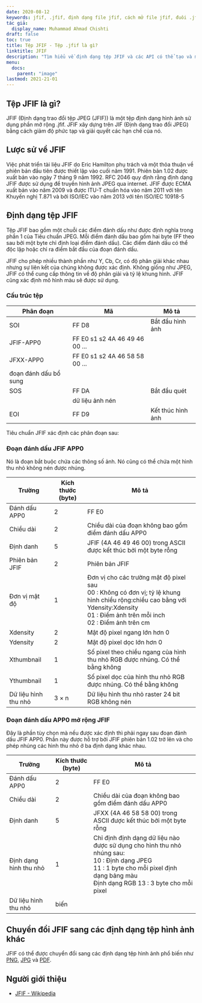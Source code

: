 ```yaml
---
date: 2020-08-12
keywords: jfif, .jfif, định dạng file jfif, cách mở file jfif, đuôi .jfif, đuôi jfif
tác giả:
  display_name: Muhammad Ahmad Chishti
draft: false
toc: true
title: Tệp JFIF - Tệp .jfif là gì?
linktitle: JFIF
description: "Tìm hiểu về định dạng tệp JFIF và các API có thể tạo và mở tệp JFIF."
menu:
  docs:
    parent: "image"
lastmod: 2021-21-01
---
```


## Tệp JFIF là gì?

JFIF (Định dạng trao đổi tệp JPEG (JFIF)) là một tệp định dạng hình ảnh sử dụng phần mở rộng .jfif. JFIF xây dựng trên JIF (Định dạng trao đổi JPEG) bằng cách giảm độ phức tạp và giải quyết các hạn chế của nó.

## Lược sử về JFIF

Việc phát triển tài liệu JFIF do Eric Hamilton phụ trách và một thỏa thuận về phiên bản đầu tiên được thiết lập vào cuối năm 1991. Phiên bản 1.02 được xuất bản vào ngày 7 tháng 9 năm 1992. RFC 2046 quy định rằng định dạng JFIF được sử dụng để truyền hình ảnh JPEG qua internet. JFIF được ECMA xuất bản vào năm 2009 và được ITU-T chuẩn hóa vào năm 2011 với tên Khuyến nghị T.871 và bởi ISO/IEC vào năm 2013 với tên ISO/IEC 10918-5

## Định dạng tệp JFIF ##

Tệp JFIF bao gồm một chuỗi các điểm đánh dấu như được định nghĩa trong phần 1 của Tiêu chuẩn JPEG. Mỗi điểm đánh dấu bao gồm hai byte (FF theo sau bởi một byte chỉ định loại điểm đánh dấu). Các điểm đánh dấu có thể độc lập hoặc chỉ ra điểm bắt đầu của đoạn đánh dấu.

JFIF cho phép nhiều thành phần như Y, Cb, Cr, có độ phân giải khác nhau nhưng sự liên kết của chúng không được xác định. Không giống như JPEG, JFIF có thể cung cấp thông tin về độ phân giải và tỷ lệ khung hình. JFIF cũng xác định mô hình màu sẽ được sử dụng.

### Cấu trúc tệp ##

|Phân đoạn|Mã|Mô tả|
|---|---|---|
|SOI|FF D8|Bắt đầu hình ảnh|
|JFIF-APP0|FF E0 s1 s2 4A 46 49 46 00 ...||
|JFXX-APP0|FF E0 s1 s2 4A 46 58 58 00 ...||
|đoạn đánh dấu bổ sung|
|SOS|FF DA|Bắt đầu quét|
||dữ liệu ảnh nén||
|EOI|FF D9|Kết thúc hình ảnh|

Tiêu chuẩn JFIF xác định các phân đoạn sau:

### Đoạn đánh dấu JFIF APP0 ###

Nó là đoạn bắt buộc chứa các thông số ảnh. Nó cũng có thể chứa một hình thu nhỏ không nén được nhúng.

|Trường|Kích thước (byte)|Mô tả|
|---|---|---|
|Đánh dấu APP0|2|FF E0|
|Chiều dài|2|Chiều dài của đoạn không bao gồm điểm đánh dấu APP0|
|Định danh|5|JFIF (4A 46 49 46 00) trong ASCII được kết thúc bởi một byte rỗng|
|Phiên bản JFIF|2|Phiên bản JFIF|
|Đơn vị mật độ|1|Đơn vị cho các trường mật độ pixel sau</br> 00 : Không có đơn vị; tỷ lệ khung hình chiều rộng:chiều cao bằng với Ydensity:Xdensity</br> 01 : Điểm ảnh trên mỗi inch</br> 02 : Điểm ảnh trên cm|
|Xdensity|2|Mật độ pixel ngang lớn hơn 0|
|Ydensity|2|Mật độ pixel dọc lớn hơn 0|
|Xthumbnail|1|Số pixel theo chiều ngang của hình thu nhỏ RGB được nhúng. Có thể bằng không|
|Ythumbnail|1|Số pixel dọc của hình thu nhỏ RGB được nhúng. Có thể bằng không|
|Dữ liệu hình thu nhỏ|3 × n|Dữ liệu hình thu nhỏ raster 24 bit RGB không nén|

### Đoạn đánh dấu APP0 mở rộng JFIF ###

Đây là phần tùy chọn mà nếu được xác định thì phải ngay sau đoạn đánh dấu JFIF APP0. Phần này được hỗ trợ bởi JFIF phiên bản 1.02 trở lên và cho phép nhúng các hình thu nhỏ ở ba định dạng khác nhau.

|Trường|Kích thước (byte)|Mô tả|
|---|---|---|
|Đánh dấu APP0|2|FF E0|
|Chiều dài|2|Chiều dài của đoạn không bao gồm điểm đánh dấu APP0|
|Định danh|5|JFXX (4A 46 58 58 00) trong ASCII được kết thúc bởi một byte rỗng|
|Định dạng hình thu nhỏ|1|Chỉ định định dạng dữ liệu nào được sử dụng cho hình thu nhỏ nhúng sau:</br> 10 : Định dạng JPEG</br> 11 : 1 byte cho mỗi pixel định dạng bảng màu</br> Định dạng RGB 13 : 3 byte cho mỗi pixel|
|Dữ liệu hình thu nhỏ|biến||

## Chuyển đổi JFIF sang các định dạng tệp hình ảnh khác

JFIF có thể được chuyển đổi sang các định dạng tệp hình ảnh phổ biến như [PNG](/vi/image/png/), [JPG](/vi/image/jpeg/) và [PDF](/vi/pdf/).

## Người giới thiệu ##

- [JFIF - Wikipedia](https://en.wikipedia.org/wiki/JPEG_File_Interchange_Format#History)

